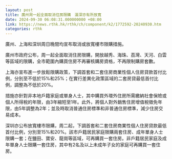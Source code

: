 ```yaml
---
layout: post
title: 廣州周一起全面取消住房限購　滬深亦有所放寬
date: 2024-09-30 06:08:31.000000000 +08:00
link: https://news.rthk.hk/rthk/ch/component/k2/1772592-20240930.htm
categories: rthk
---
```


廣州、上海和深圳周日晚間均宣布取消或放寬樓市限購措施。

廣州市政府公布，周一起全面取消住房限購，開放越秀、海珠、荔灣、天河、白雲等區域的限購，全市範圍內購買住房不再審核購房資格，不再限制購房套數。

上海亦宣布進一步放鬆限購政策，下調首套和二套住房商業性個人住房貸款首付比例，分別至不低於15%和25%；在實行差異化政策區域的二套房貸最低首付比例，調整為不低於20%。

措施亦針對非本地戶籍家庭或單身人士，其中購買外環外住房所需繳納社會保險或個人所得稅的年限，由3年縮短至1年。此外，將個人對外銷售住房增值稅徵免年限，由5年調整為2年；並及時取消普通住房標準和非普通住房標準，減少住房交易成本。

深圳亦公布放寬樓市限購，周二起，下調首套和二套住房商業性個人住房貸款最低首付比例，分別至15%和20%。該市戶籍居民家庭限購兩套住房、成年單身人士限購一套；在鹽田、寶安、龍崗等區域，可再購買一套住房。非戶籍居民家庭及成年單身人士限購一套住房，其中有2名及以上未成年子女的家庭可再購買一套住房。
